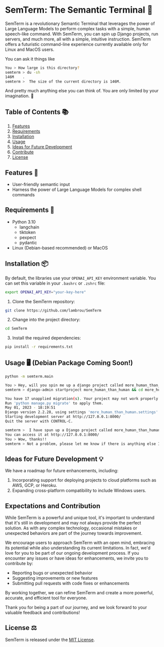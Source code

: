 # SemTerm: The Semantic Terminal 🚀

SemTerm is a revolutionary Semantic Terminal that leverages the power of Large Language Models to perform complex tasks with a simple, human speech-like command. With SemTerm, you can spin up Django projects, run servers, and much more, all with a simple, intuitive instruction. SemTerm offers a futuristic command-line experience currently available only for Linux and MacOS users.

You can ask it things like
```bash
You > How large is this directory?
semterm > du -sh
146M    .
semterm >  The size of the current directory is 146M.
```

And pretty much anything else you can think of. You are only limited by your imagination. 💭

## Table of Contents 📚

1. [Features](#features)
2. [Requirements](#requirements)
3. [Installation](#installation)
4. [Usage](#usage)
5. [Ideas for Future Development](#ideas-for-future-development)
6. [Contribute](#contribute)
7. [License](#license)

## Features 🌟

* User-friendly semantic input
* Harness the power of Large Language Models for complex shell commands

## Requirements 🔧

* Python 3.10
  * langchain
  * tiktoken
  * pexpect 
  * pydantic
* Linux (Debian-based recommended) or MacOS

## Installation 📦

By default, the libraries use your `OPENAI_API_KEY` environment variable. You can set this variable in your `.bashrc` or `.zshrc` file:

```bash
export OPENAI_API_KEY="your-key-here"
```

1. Clone the SemTerm repository:

```bash
git clone https://github.com/lambrou/SemTerm
```

2. Change into the project directory:

```bash
cd SemTerm
```

3. Install the required dependencies:

```bash
pip install -r requirements.txt
```

## Usage 🖥️ (Debian Package Coming Soon!)

```bash
python -m semterm.main
```

```bash
You > Hey, will you spin me up a django project called more_human_than_human and run it?
semterm > django-admin startproject more_human_than_human && cd more_human_than_human && python manage.py runserver

You have 17 unapplied migration(s). Your project may not work properly until you apply the migrations for app(s): admin, auth, contenttypes, sessions.
Run 'python manage.py migrate' to apply them.
May 01, 2023 - 18:19:51
Django version 2.2.28, using settings 'more_human_than_human.settings'
Starting development server at http://127.0.0.1:8000/
Quit the server with CONTROL-C.

semterm >  I have spun up a Django project called more_human_than_human and started the server. 
You can access it at http://127.0.0.1:8000/
You > Wow, thanks!!
semterm > Not a problem, please let me know if there is anything else I can assist you with.

```

## Ideas for Future Development 💡

We have a roadmap for future enhancements, including:

1. Incorporating support for deploying projects to cloud platforms such as AWS, GCP, or Heroku.
2. Expanding cross-platform compatibility to include Windows users.

## Expectations and Contribution
While SemTerm is a powerful and unique tool, it's important to understand that it's still in development and may not always provide the perfect solution. As with any complex technology, occasional mistakes or unexpected behaviors are part of the journey towards improvement.

We encourage users to approach SemTerm with an open mind, embracing its potential while also understanding its current limitations. In fact, we'd love for you to be part of our ongoing development process. If you encounter any issues or have ideas for enhancements, we invite you to contribute by:

* Reporting bugs or unexpected behavior
* Suggesting improvements or new features
* Submitting pull requests with code fixes or enhancements

By working together, we can refine SemTerm and create a more powerful, accurate, and efficient tool for everyone.

Thank you for being a part of our journey, and we look forward to your valuable feedback and contributions!

## License ⚖️

SemTerm is released under the [MIT License](LICENSE).